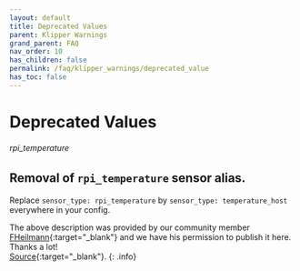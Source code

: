 ```yaml
---
layout: default
title: Deprecated Values
parent: Klipper Warnings
grand_parent: FAQ
nav_order: 10
has_children: false
permalink: /faq/klipper_warnings/deprecated_value
has_toc: false
---
```


# Deprecated Values

###### rpi_temperature
## Removal of `rpi_temperature` sensor alias.

Replace `sensor_type: rpi_temperature` by `sensor_type: temperature_host` everywhere in your config.

The above description was provided by our community member [FHeilmann](https://github.com/FHeilmann){:target="_blank"} and we have his permission to publish it here. Thanks a lot!  
[Source](https://gist.github.com/FHeilmann/a8097b3e908e85de7255bbe6246ddfd5){:target="_blank"}.
{: .info}
